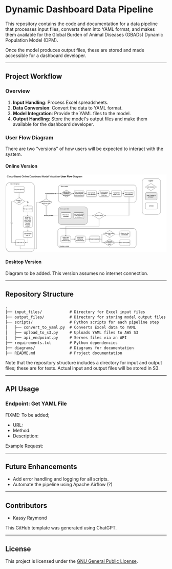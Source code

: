 # Dynamic Dashboard Data Pipeline

This repository contains the code and documentation for a data pipeline that processes input files, converts them into YAML format, and makes them available for the Global Burden of Animal Diseases (GBADs) Dynamic Population Model (DPM). 

Once the model produces output files, these are stored and made accessible for a dashboard developer.

---

## Project Workflow

### **Overview**
1. **Input Handling**: Process Excel spreadsheets.
2. **Data Conversion**: Convert the data to YAML format.
3. **Model Integration**: Provide the YAML files to the model.
4. **Output Handling**: Store the model's output files and make them available for the dashboard developer.

### **User Flow Diagram**

There are two "versions" of how users will be expected to interact with the system. 

#### Online Version 

![SystemDiagram](diagrams/userFlowDiagramOnlineVersion.png)

#### Desktop Version 

Diagram to be added. This version assumes no internet connection.

---

## Repository Structure

```
.
├── input_files/            # Directory for Excel input files
├── output_files/           # Directory for storing model output files
├── scripts/                # Python scripts for each pipeline step
│   ├── convert_to_yaml.py  # Converts Excel data to YAML
│   ├── upload_to_s3.py     # Uploads YAML files to AWS S3
│   ├── api_endpoint.py     # Serves files via an API
├── requirements.txt        # Python dependencies
├── diagrams/               # Diagrams for documentation
├── README.md               # Project documentation
```

Note that the repository structure includes a directory for input and output files; these are for tests. Actual input and output files will be stored in S3. 

---
## API Usage

### **Endpoint: Get YAML File**

FIXME: To be added; 

- URL:
- Method:
- Description:

Example Request:


---

## Future Enhancements
- Add error handling and logging for all scripts.
- Automate the pipeline using Apache Airflow (?)

---

## Contributors
- Kassy Raymond 

This GitHub template was generated using ChatGPT.

---

## License
This project is licensed under the [GNU General Public License](LICENSE).

